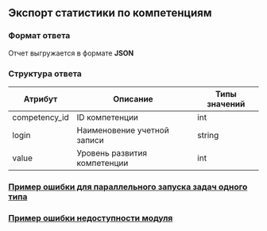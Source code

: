 ## Экспорт статистики по компетенциям
### Формат ответа
Отчет выгружается в формате **JSON**
### Структура ответа
| Атрибут |Описание| Типы значений |
| -------| ----- | ---- |
| competency_id | ID компетенции | int |
| login | Наименовение учетной записи | string |
| value | Уровень развития компетенции | int |
### [Пример ошибки для параллельного запуска задач одного типа](https://github.com/ekvio-dev/integration-api-response-examples/blob/master/examples/v2/uniq_task_error.json)
### [Пример ошибки недоступности модуля](https://github.com/ekvio-dev/integration-api-response-examples/blob/master/examples/v2/module_unavalible_error.json)
